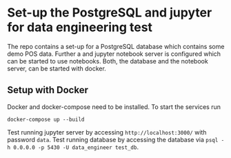 # Set-up the PostgreSQL and jupyter for data engineering test

The repo contains a set-up for a PostgreSQL database which contains some demo POS data.
Further a and jupyter notebook server is configured which can be started to use notebooks.
Both, the database and the notebook server, can be started with docker.

## Setup with Docker

Docker and docker-compose need to be installed. To start the services run

`docker-compose up --build`

Test running jupyter server by accessing `http://localhost:3000/` with password `data`.
Test running database by accessing the database via `psql -h 0.0.0.0 -p 5430 -U data_engineer test_db`.
